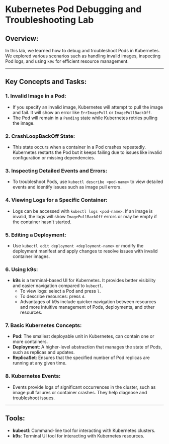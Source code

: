 # Kubernetes Pod Debugging and Troubleshooting Lab

## Overview:
In this lab, we learned how to debug and troubleshoot Pods in Kubernetes. We explored various scenarios such as handling invalid images, inspecting Pod logs, and using `k9s` for efficient resource management.

---

## Key Concepts and Tasks:

### 1. Invalid Image in a Pod:
- If you specify an invalid image, Kubernetes will attempt to pull the image and fail. It will show an error like `ErrImagePull` or `ImagePullBackOff`.
- The Pod will remain in a `Pending` state while Kubernetes retries pulling the image.

### 2. CrashLoopBackOff State:
- This state occurs when a container in a Pod crashes repeatedly. Kubernetes restarts the Pod but it keeps failing due to issues like invalid configuration or missing dependencies.

### 3. Inspecting Detailed Events and Errors:
- To troubleshoot Pods, use `kubectl describe <pod-name>` to view detailed events and identify issues such as image pull errors.

### 4. Viewing Logs for a Specific Container:
- Logs can be accessed with `kubectl logs <pod-name>`. If an image is invalid, the logs will show `ImagePullBackOff` errors or may be empty if the container hasn't started.

### 5. Editing a Deployment:
- Use `kubectl edit deployment <deployment-name>` or modify the deployment manifest and apply changes to resolve issues with invalid container images.

### 6. Using k9s:
- **k9s** is a terminal-based UI for Kubernetes. It provides better visibility and easier navigation compared to `kubectl`.
  - To view logs: select a Pod and press `l`.
  - To describe resources: press `d`.
  - Advantages of k9s include quicker navigation between resources and more intuitive management of Pods, deployments, and other resources.

### 7. Basic Kubernetes Concepts:
- **Pod**: The smallest deployable unit in Kubernetes, can contain one or more containers.
- **Deployment**: A higher-level abstraction that manages the state of Pods, such as replicas and updates.
- **ReplicaSet**: Ensures that the specified number of Pod replicas are running at any given time.

### 8. Kubernetes Events:
- Events provide logs of significant occurrences in the cluster, such as image pull failures or container crashes. They help diagnose and troubleshoot issues.

---

## Tools:
- **kubectl**: Command-line tool for interacting with Kubernetes clusters.
- **k9s**: Terminal UI tool for interacting with Kubernetes resources.